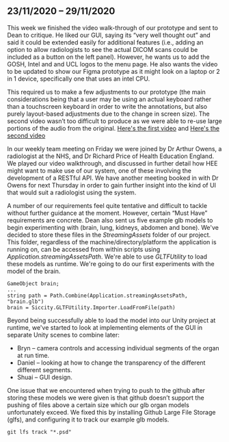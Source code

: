 ## 23/11/2020 – 29/11/2020

This week we finished the video walk-through of our prototype and sent to Dean to critique. He liked our GUI, saying its “very well thought out” and said it could be extended easily for additional features (i.e., adding an option to allow radiologists to see the actual DICOM scans could be included as a button on the left panel). However, he wants us to add the GOSH, Intel and and UCL logos to the menu page. He also wants the video to be updated to show our Figma prototype as it might look on a laptop or 2 in 1 device, specifically one that uses an intel CPU.

This required us to make a few adjustments to our prototype (the main considerations being that a user may be using an
actual keyboard rather than a touchscreen keyboard in order to write the annotations, but also purely layout-based adjustments
due to the change in screen size). The second video wasn’t too difficult to produce as we were able to re-use large portions of the audio from the original.
[Here's the first video](https://drive.google.com/drive/u/0/my-drive) and [Here's the second video](https://drive.google.com/file/d/1c14WkA9pfw4MGd1ClSsJz1fGz7yjVFV5/view?usp=sharing)  

In our weekly team meeting on Friday we were joined by Dr Arthur Owens, a radiologist at the NHS, and Dr Richard Price of Health Education England. 
We played our video walkthrough, and discussed in further detail how HEE might want to make use of our system, one of these involving the development of a RESTful API.
We have another meeting booked in with Dr Owens for next Thursday in order to gain further insight into the kind of UI that would suit a radiologist using the system.  

A number of our requirements feel quite tentative and difficult to tackle without further guidance at the moment. However, certain “Must Have” requirements are concrete. Dean also sent us five example glb models to begin experimenting with (brain, lung, kidneys, abdomen and bone). We've decided to store these files in the *StreamingAssets* folder of our project. This folder, regardless of the machine/directory/platform the application is running on, can be accessed from within scripts using *Application.streamingAssetsPath*. We're able to use *GLTFUtility* to load these models as runtime. We're going to do our first experiments with the model of the brain.

```
GameObject brain;
...
string path = Path.Combine(Application.streamingAssetsPath, "brain.glb")
brain = Siccity.GLTFUtility.Importer.LoadFromFile(path) 
```

Beyond being successfully able to  load the model into our Unity project at runtime, we've started to look at implementing elements of the GUI in separate Unity scenes to combine later:
* Bryn – camera controls and accessing individual segments of the organ at run time.
* Daniel – looking at how to change the transparency of the different different segments.
* Shuai – GUI design.

One issue that we encountered when trying to push to the github after storing these models we were given is that github doesn’t support the pushing of files above a certain size which our glb organ models unfortunately exceed. We fixed this by installing Github Large File Storage (glfs), and configuring it to track our example glb models.

```git lfs track "*.psd"```
